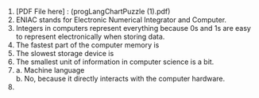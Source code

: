 1. [PDF File here] : (progLangChartPuzzle (1).pdf)
2. ENIAC stands for Electronic Numerical Integrator and Computer.
3. Integers in computers represent everything because 0s and 1s are easy to represent electronically when storing data.
4. The fastest part of the computer memory is
5. The slowest storage device is 
6. The smallest unit of information in computer science is a bit.
7. a. Machine language  
   b. No, because it directly interacts with the computer hardware.
8. 
